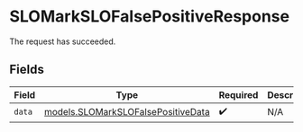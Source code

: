 # SLOMarkSLOFalsePositiveResponse

The request has succeeded.


## Fields

| Field                                                                          | Type                                                                           | Required                                                                       | Description                                                                    |
| ------------------------------------------------------------------------------ | ------------------------------------------------------------------------------ | ------------------------------------------------------------------------------ | ------------------------------------------------------------------------------ |
| `data`                                                                         | [models.SLOMarkSLOFalsePositiveData](../models/slomarkslofalsepositivedata.md) | :heavy_check_mark:                                                             | N/A                                                                            |